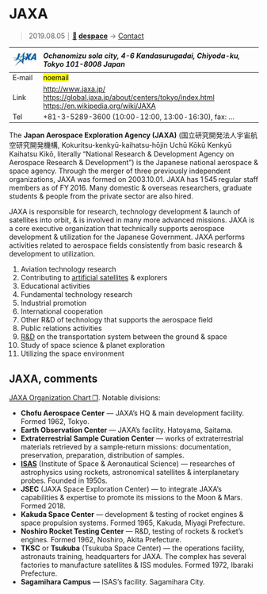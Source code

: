 # JAXA
> 2019.08.05 ┊ **[🚀](../index/index.md) [despace](index.md)** → [Contact](contact.md)

|[![](f/contact/j/jaxa_logo1_thumb.jpg)](f/contact/j/jaxa_logo1.png)|*Ochanomizu sola city, 4-6 Kandasurugadai, Chiyoda-ku, Tokyo 101-8008 Japan*|
|:--|:--|
|E‑mail| <mark>noemail</mark> |
|Link| <http://www.jaxa.jp/><br> <https://global.jaxa.jp/about/centers/tokyo/index.html><br> <https://en.wikipedia.org/wiki/JAXA> |
|Tel| +81-3-5289-3600 (10:00 ‑ 12:00, 13:00 ‑ 16:30), fax: … |

The **Japan Aerospace Exploration Agency (JAXA)** (国立研究開発法人宇宙航空研究開発機構, Kokuritsu-kenkyū-kaihatsu-hōjin Uchū Kōkū Kenkyū Kaihatsu Kikō, literally “National Research & Development Agency on Aerospace Research & Development”) is the Japanese national aerospace & space agency. Through the merger of three previously independent organizations, JAXA was formed on 2003.10.01. JAXA has 1 545 regular staff members as of FY 2016. Many domestic & overseas researchers, graduate students & people from the private sector are also hired.

JAXA is responsible for research, technology development & launch of satellites into orbit, & is involved in many more advanced missions. JAXA is a core executive organization that technically supports aerospace development & utilization for the Japanese Government. JAXA performs activities related to aerospace fields consistently from basic research & development to utilization.

   1. Aviation technology research
   1. Contributing to [artificial satellites](SC.md) & explorers
   1. Educational activities
   1. Fundamental technology research
   1. Industrial promotion
   1. International cooperation
   1. Other R&D of technology that supports the aerospace field
   1. Public relations activities
   1. [R&D](rnd.md) on the transportation system between the ground & space
   1. Study of space science & planet exploration
   1. Utilizing the space environment

<p style="page-break-after:always"> </p>

## JAXA, comments

[JAXA Organization Chart ❐](f/contact/j/jaxa_org_chart.pdf). Notable divisions:

   - **Chofu Aerospace Center** — JAXA’s HQ & main development facility. Formed 1962, Tokyo.
   - **Earth Observation Center** — JAXA’s facility. Hatoyama, Saitama.
   - **Extraterrestrial Sample Curation Center** — works of extraterrestrial materials retrieved by a sample‑return missions: documentation, preservation, preparation, distribution of samples.
   - **[ISAS](zz_isas.md)** (Institute of Space & Aeronautical Science) — researches of astrophysics using rockets, astronomical satellites & interplanetary probes. Founded in 1950s.
   - **JSEC** (JAXA Space Exploration Center) — to integrate JAXA’s capabilities & expertise to promote its missions to the Moon & Mars. Formed 2018.
   - **Kakuda Space Center** — development & testing of rocket engines & space propulsion systems. Formed 1965, Kakuda, Miyagi Prefecture.
   - **Noshiro Rocket Testing Center** — R&D, testing of rockets & rocket’s engines. Formed 1962, Noshiro, Akita Prefecture.
   - **TKSC** or **Tsukuba** (Tsukuba Space Center) — the operations facility, astronauts training, headquarters for JAXA. The complex has several factories to manufacture satellites & ISS modules. Formed 1972, Ibaraki Prefecture.
   - **Sagamihara Campus** — ISAS’s facility. Sagamihara City.
